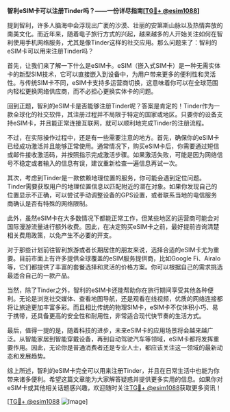 **智利eSIM卡可以注册Tinder吗？——一份详尽指南[[TG💪+ @esim1088](https://t.me/s/esim1088)]**

提到智利，许多人脑海中会浮现出广袤的沙漠、壮丽的安第斯山脉以及热情奔放的南美文化。而近年来，随着电子旅行方式的兴起，越来越多的人开始关注如何在智利使用手机网络服务，尤其是像Tinder这样的社交应用。那么问题来了：智利的eSIM卡可以用来注册Tinder吗？

首先，让我们来了解一下什么是eSIM卡。eSIM（嵌入式SIM卡）是一种无需实体卡的新型SIM技术，它可以直接嵌入到设备中，为用户带来更多的便利性和灵活性。与传统SIM卡不同，eSIM卡支持多运营商切换，这意味着你可以在全球范围内轻松更换网络供应商，而不必担心更换实体卡的问题。

回到正题，智利的eSIM卡是否能够注册Tinder呢？答案是肯定的！Tinder作为一款全球化的社交软件，其注册过程并不局限于特定的国家或地区。只要你的设备支持eSIM卡，并且能正常连接互联网，就可以顺利地完成Tinder的注册流程。

不过，在实际操作过程中，还是有一些需要注意的地方。首先，确保你的eSIM卡已经成功激活并且能够正常使用。通常情况下，购买eSIM卡后，你需要通过短信或邮件接收激活码，并按照指示完成激活步骤。如果激活失败，可能是因为网络信号不稳定或者输入的信息有误，建议重新检查一遍信息再试一次。

其次，考虑到Tinder是一款依赖地理位置的服务，你可能会遇到定位问题。Tinder需要获取用户的地理位置信息以匹配附近的潜在对象。如果你发现自己的位置显示不正确，可以尝试手动调整设备的GPS设置，或者联系当地的电信服务商确认是否有特殊的网络限制。

此外，虽然eSIM卡在大多数情况下都能正常工作，但某些地区的运营商可能会对国际漫游流量进行额外收费。因此，在决定购买eSIM卡之前，最好提前咨询清楚相关费用政策，以免产生不必要的开支。

对于那些计划前往智利旅游或者长期居住的朋友来说，选择合适的eSIM卡尤为重要。目前市面上有许多提供全球覆盖的eSIM服务提供商，比如Google Fi、Airalo等，它们都提供了丰富的套餐选择和灵活的价格方案。你可以根据自己的需求挑选最适合自己的一款产品。

当然，除了Tinder之外，智利的eSIM卡还能帮助你在旅行期间享受其他各种便利。无论是浏览社交媒体、查看地图导航，还是观看在线视频，优质的网络连接都将让旅途更加丰富多彩。而且相比传统的物理SIM卡，eSIM卡不仅体积小巧、易于携带，还具备更高的安全性和耐用性，非常适合现代快节奏的生活方式。

最后，值得一提的是，随着科技的进步，未来eSIM卡的应用场景将会越来越广泛。从智能家居到智能穿戴设备，再到自动驾驶汽车等领域，eSIM卡都将发挥重要作用。因此，无论你是普通消费者还是专业人士，都应该关注这一领域的最新动态和发展趋势。

综上所述，智利的eSIM卡完全可以用来注册Tinder，并且在日常生活中也能为你带来诸多便利。希望这篇文章能为大家解答疑惑并提供更多实用的信息。如果你对eSIM卡或其他相关话题感兴趣，欢迎随时关注[TG💪+ @esim1088](https://t.me/s/esim1088)获取更多资讯！

[[TG💪+ @esim1088](https://t.me/s/esim1088) ![Image](https://i.postimg.cc/4NQfJmqS/Snipaste-2025-05-13-00-14-12.png)]